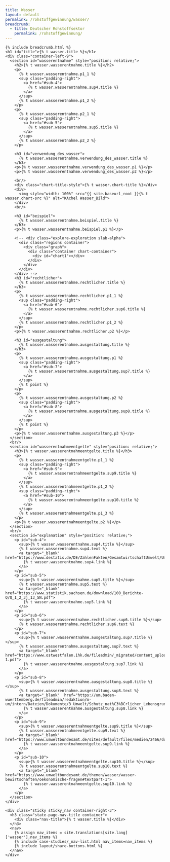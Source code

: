 ```yaml
---
title: Wasser
layout: default
permalink: /rohstoffgewinnung/wasser/
breadcrumb:
  - title: Deutscher Rohstoffsektor
    permalink: /rohstoffgewinnung/
---
```

<link rel="stylesheet" type="text/css" href="{{ site.baseurl_root }}/css/slick-theme.css"/>
<link rel="stylesheet" type="text/css" href="//cdn.jsdelivr.net/jquery.slick/1.6.0/slick.css"/>

<main class="container-page-wrapper layout-state-pages">
  <section class="container" style="position: relative;">

    {% include breadcrumb.html %}
    <h1 id="title">{% t wasser.title %}</h1>
    <div class="container-left-9">
      <section id="wasserentnahme" style="position: relative;">
        <h2>{% t wasser.wasserentnahme.title %}</h2>
        <p>
          {% t wasser.wasserentnahme.p1_1 %}
          <sup class="padding-right">
            <a href="#sub-4">
              {% t wasser.wasserentnahme.sup4.title %}
            </a>
          </sup>
          {% t wasser.wasserentnahme.p1_2 %}
        </p>
        <p>
          {% t wasser.wasserentnahme.p2_1 %}
          <sup class="padding-right">
            <a href="#sub-5">
              {% t wasser.wasserentnahme.sup5.title %}
            </a>
          </sup>
          {% t wasser.wasserentnahme.p2_2 %}
        </p>

        <h3 id="verwendung_des_wasser">
          {% t wasser.wasserentnahme.verwendung_des_wasser.title %}
        </h3>
        <p>{% t wasser.wasserentnahme.verwendung_des_wasser.p1 %}</p>
        <p>{% t wasser.wasserentnahme.verwendung_des_wasser.p2 %}</p>

        <br/>
        <div class="chart-title-style">{% t wasser.chart-title %}</div>
        <div>
          <img style="width: 100%" src="{{ site.baseurl_root }}{% t wasser.chart-src %}" alt="KAchel Wasser_Bild">
        </div>
        <br/>

        <h3 id="beispiel">
          {% t wasser.wasserentnahme.beispiel.title %}
        </h3>
        <p>{% t wasser.wasserentnahme.beispiel.p1 %}</p>

        <!-- <div class="explore-exploration slab-alpha">
          <div class="regions container">
            <div class="graph">
              <div class="container chart-container">
                <div id="chart1"></div>
              </div>
            </div>
          </div>
        </div> -->
        <h3 id="rechtlicher">
          {% t wasser.wasserentnahme.rechtlicher.title %}
        </h3>
        <p>
          {% t wasser.wasserentnahme.rechtlicher.p1_1 %}
          <sup class="padding-right">
            <a href="#sub-6">
              {% t wasser.wasserentnahme.rechtlicher.sup6.title %}
            </a>
          </sup>
          {% t wasser.wasserentnahme.rechtlicher.p1_2 %}
        </p>
        <p>{% t wasser.wasserentnahme.rechtlicher.p2 %}</p>

        <h3 id="ausgestaltung">
          {% t wasser.wasserentnahme.ausgestaltung.title %}
        </h3>
        <p>
          {% t wasser.wasserentnahme.ausgestaltung.p1 %}
          <sup class="padding-right">
            <a href="#sub-7">
              {% t wasser.wasserentnahme.ausgestaltung.sup7.title %}
            </a>
          </sup>
          {% t point %}
        </p>
        <p>
          {% t wasser.wasserentnahme.ausgestaltung.p2 %}
          <sup class="padding-right">
            <a href="#sub-8">
              {% t wasser.wasserentnahme.ausgestaltung.sup8.title %}
            </a>
          </sup>
          {% t point %}
        </p>
        <p>{% t wasser.wasserentnahme.ausgestaltung.p3 %}</p>
      </section>
      <br/>
      <section id="wasserentnahmeentgelte" style="position: relative;">
        <h3>{% t wasser.wasserentnahmeentgelte.title %}</h3>
        <p>
          {% t wasser.wasserentnahmeentgelte.p1_1 %}
          <sup class="padding-right">
            <a href="#sub-9">
              {% t wasser.wasserentnahmeentgelte.sup9.title %}
            </a>
          </sup>
          {% t wasser.wasserentnahmeentgelte.p1_2 %}
          <sup class="padding-right">
            <a href="#sub-10">
              {% t wasser.wasserentnahmeentgelte.sup10.title %}
            </a>
          </sup>
          {% t wasser.wasserentnahmeentgelte.p1_3 %}
        </p>
        <p>{% t wasser.wasserentnahmeentgelte.p2 %}</p>
      </section>
      <br/>
      <section id="explanation" style="position: relative;">
        <p id="sub-4">
          <sup>{% t wasser.wasserentnahme.sup4.title %}</sup>
          {% t wasser.wasserentnahme.sup4.text %}
          <a target="_blank" href="https://www.destatis.de/DE/ZahlenFakten/GesamtwirtschaftUmwelt/Umwelt/UmweltoekonomischeGesamtrechnungen/MaterialEnergiefluesse/Tabellen/EntnahmeWasser.html">
            {% t wasser.wasserentnahme.sup4.link %}
          </a>
        </p>
        <p id="sub-5">
          <sup>{% t wasser.wasserentnahme.sup5.title %}</sup>
          {% t wasser.wasserentnahme.sup5.text %}
          <a target="_blank" href="https://www.statistik.sachsen.de/download/100_Berichte-Q/Q_I_2_3j_13_SN.pdf">
            {% t wasser.wasserentnahme.sup5.link %}
          </a>
        </p>
        <p id="sub-6">
          <sup>{% t wasser.wasserentnahme.rechtlicher.sup6.title %}</sup>
          {% t wasser.wasserentnahme.rechtlicher.sup6.text %}
        </p>
        <p id="sub-7">
          <sup>{% t wasser.wasserentnahme.ausgestaltung.sup7.title %}</sup>
          {% t wasser.wasserentnahme.ausgestaltung.sup7.text %}
          <a target="_blank" href="https://www.ostwestfalen.ihk.de/fileadmin/_migrated/content_uploads/WEE_Wasserentnahmeentgelte_der_Laender_Broschure-1.pdf">
            {% t wasser.wasserentnahme.ausgestaltung.sup7.link %}
          </a>
        </p>
        <p id="sub-8">
          <sup>{% t wasser.wasserentnahme.ausgestaltung.sup8.title %}</sup>
          {% t wasser.wasserentnahme.ausgestaltung.sup8.text %}
          <a target="_blank"  href="https://um.baden-wuerttemberg.de/fileadmin/redaktion/m-um/intern/Dateien/Dokumente/3_Umwelt/Schutz_nat%C3%BCrlicher_Lebensgrundlagen/Wasser/Rechtsvorschriften/WEE/160630_Endbericht_WEE_UFZ.pdf">
            {% t wasser.wasserentnahme.ausgestaltung.sup8.link %}
          </a>
        </p>
        <p id="sub-9">
          <sup>{% t wasser.wasserentnahmeentgelte.sup9.title %}</sup>
          {% t wasser.wasserentnahmeentgelte.sup9.text %}
          <a target="_blank" href="https://www.umweltbundesamt.de/sites/default/files/medien/2466/dokumente/tabelle_wasserentnahmeentgelte_im_rohstoffsektor_uba_neu.docx">
            {% t wasser.wasserentnahmeentgelte.sup9.link %}
          </a>
        </p>
        <p id="sub-10">
          <sup>{% t wasser.wasserentnahmeentgelte.sup10.title %}</sup>
          {% t wasser.wasserentnahmeentgelte.sup10.text %}
          <a target="_blank" href="https://www.umweltbundesamt.de/themen/wasser/wasser-bewirtschaften/oekonomische-fragen#textpart-1">
            {% t wasser.wasserentnahmeentgelte.sup10.link %}
          </a>
        </p>
      </section>
    </div>

    <div class="sticky sticky_nav container-right-3">
      <h3 class="state-page-nav-title container">
        <div class="nav-title">{% t wasser.title %}</div>
      </h3>
      <nav>
        {% assign nav_items = site.translations[site.lang]['wasser'].nav_items %}
        {% include case-studies/_nav-list.html nav_items=nav_items %}
        {% include layout/share-buttons.html %}
      </nav>
    </div>
  </section>
</main>

<script src="https://ajax.googleapis.com/ajax/libs/jquery/1.12.4/jquery.min.js"></script>
<script type="text/javascript" src="//cdn.jsdelivr.net/jquery.slick/1.6.0/slick.min.js"></script>
<script type="text/javascript" src="{{ site.baseurl_root }}/js/lib/static.min.js" charset="utf-8"></script>
<script type="text/javascript" src="https://cdnjs.cloudflare.com/ajax/libs/jqPlot/1.0.8/jquery.jqplot.min.js"></script>
<link rel="stylesheet" type="text/css" href="https://cdnjs.cloudflare.com/ajax/libs/jqPlot/1.0.8/jquery.jqplot.min.css"/>
<script type="text/javascript" src="https://cdnjs.cloudflare.com/ajax/libs/jqPlot/1.0.8/plugins/jqplot.barRenderer.min.js"></script>
<script type="text/javascript" src="https://cdnjs.cloudflare.com/ajax/libs/jqPlot/1.0.8/plugins/jqplot.pieRenderer.min.js"></script>
<script type="text/javascript" src="https://cdnjs.cloudflare.com/ajax/libs/jqPlot/1.0.8/plugins/jqplot.categoryAxisRenderer.min.js"></script>
<script type="text/javascript" src="https://cdnjs.cloudflare.com/ajax/libs/jqPlot/1.0.8/plugins/jqplot.pointLabels.min.js"></script>

<script type="text/javascript" src="{{ site.baseurl_root }}/js/pages/barGraph.js" charset="utf-8"></script>
<script type="text/javascript" src="{{ site.baseurl_root }}/js/lib/explore.min.js" charset="utf-8"></script>
